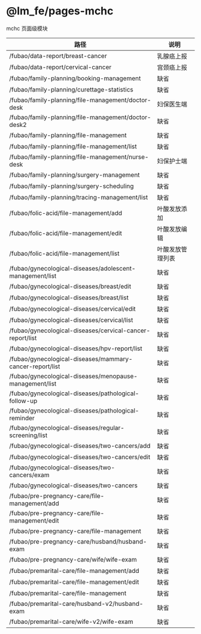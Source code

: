 # @lm_fe/pages-mchc


mchc 页面级模块

| 路径  | 说明  |
| --- | --- |
| /fubao/data-report/breast-cancer | 乳腺癌上报 |
| /fubao/data-report/cervical-cancer | 宫颈癌上报 |
| /fubao/family-planning/booking-management | 缺省 |
| /fubao/family-planning/curettage-statistics | 缺省 |
| /fubao/family-planning/file-management/doctor-desk | 妇保医生端 |
| /fubao/family-planning/file-management/doctor-desk2 | 缺省 |
| /fubao/family-planning/file-management | 缺省 |
| /fubao/family-planning/file-management/list | 缺省 |
| /fubao/family-planning/file-management/nurse-desk | 妇保护士端 |
| /fubao/family-planning/surgery-management | 缺省 |
| /fubao/family-planning/surgery-scheduling | 缺省 |
| /fubao/family-planning/tracing-management/list | 缺省 |
| /fubao/folic-acid/file-management/add | 叶酸发放添加 |
| /fubao/folic-acid/file-management/edit | 叶酸发放编辑 |
| /fubao/folic-acid/file-management/list | 叶酸发放管理列表 |
| /fubao/gynecological-diseases/adolescent-management/list | 缺省 |
| /fubao/gynecological-diseases/breast/edit | 缺省 |
| /fubao/gynecological-diseases/breast/list | 缺省 |
| /fubao/gynecological-diseases/cervical/edit | 缺省 |
| /fubao/gynecological-diseases/cervical/list | 缺省 |
| /fubao/gynecological-diseases/cervical-cancer-report/list | 缺省 |
| /fubao/gynecological-diseases/hpv-report/list | 缺省 |
| /fubao/gynecological-diseases/mammary-cancer-report/list | 缺省 |
| /fubao/gynecological-diseases/menopause-management/list | 缺省 |
| /fubao/gynecological-diseases/pathological-follow-up | 缺省 |
| /fubao/gynecological-diseases/pathological-reminder | 缺省 |
| /fubao/gynecological-diseases/regular-screening/list | 缺省 |
| /fubao/gynecological-diseases/two-cancers/add | 缺省 |
| /fubao/gynecological-diseases/two-cancers/edit | 缺省 |
| /fubao/gynecological-diseases/two-cancers/exam | 缺省 |
| /fubao/gynecological-diseases/two-cancers | 缺省 |
| /fubao/pre-pregnancy-care/file-management/add | 缺省 |
| /fubao/pre-pregnancy-care/file-management/edit | 缺省 |
| /fubao/pre-pregnancy-care/file-management | 缺省 |
| /fubao/pre-pregnancy-care/husband/husband-exam | 缺省 |
| /fubao/pre-pregnancy-care/wife/wife-exam | 缺省 |
| /fubao/premarital-care/file-management/add | 缺省 |
| /fubao/premarital-care/file-management/edit | 缺省 |
| /fubao/premarital-care/file-management | 缺省 |
| /fubao/premarital-care/husband-v2/husband-exam | 缺省 |
| /fubao/premarital-care/wife-v2/wife-exam | 缺省 |

